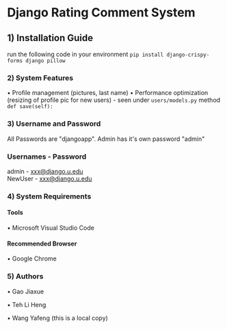 # Django Rating Comment System

## 1) Installation Guide

run the following code in your environment `pip install django-crispy-forms django pillow`
 

### 2) System Features
•	Profile management (pictures, last name)
•	Performance optimization (resizing of profile pic for new users)
    - seen under `users/models.py` method `def save(self):`
    

### 3) Username and Password

All Passwords are "djangoapp". 
Admin has it's own password "admin"

### Usernames - Password

admin			          - 	xxx@django.u.edu  
NewUser			          - 	xxx@django.u.edu  

### 4) System Requirements

#### Tools
•	Microsoft Visual Studio Code

#### Recommended Browser 
•	Google Chrome

### 5) Authors
•	Gao Jiaxue

•	Teh Li Heng

•	Wang Yafeng (this is a local copy)

